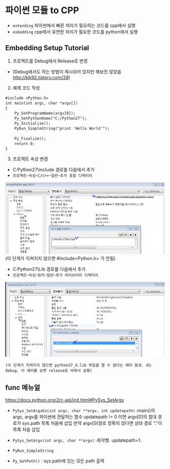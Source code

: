 # 파이썬 모듈 to CPP
- `extending` 파이썬에서 빠른 처리가 필요하는 코드를  cpp에서 실행
- `exbedding` cpp에서 유연한 처리가 필요한 코드를 python에서 실행


## Embedding Setup Tutorial

1. 프로젝트를 Debug에서 Release로 변경
- (Debug에서도 하는 방법이 제시되어 있지만 해보진 않았음 http://kjk92.tistory.com/28)

2. 예제 코드 작성
```
#include <Python.h>
int main(int argc, char *argv[])
{
	Py_SetProgramName(argv[0]);
	Py_SetPythonHome("C:/Python27");
	Py_Initialize();
	PyRun_SimpleString("print 'Hello World'");

	Py_Finalize();
	return 0;
}
```

3. 프로젝트 속성 변경
- C:Python27\\include 경로를 다음에서 추가
- `프로젝트`-`속성`-`C/C++`-`일반`-`추가 포함 디렉터리`

![1](/assets/1.PNG)
(이 단계가 지켜지지 않으면 #include<Python.h> 가 안됨)
- C:Python27\\Lib 경로를 다음에서 추가
- `프로젝트`-`속성`-`링커`-`일반`-`추가 라이브러리 디렉터리`

![2](/assets/2.PNG)

	(이 단계가 지켜지지 않으면 python27_d.lib 파일을 열 수 없다는 에러 발생. d는 debug. 이 에러를 보면 release로 바꿔서 실행)

## func 메뉴얼
https://docs.python.org/2/c-api/init.html#PySys_SetArgv
- `PySys_SetArgvEx(int argc, char **argv, int updatepath)`
:main()의 argc, argv를 파이썬에 전달하는 함수
 updatepath != 0 이면 argv[0]의 절대 경로가 sys.path 목록 처음에 삽입
만약 argv[0]경로 정확치 않다면 상대 경로 "."이 목록 처음 삽입


- `PySys_SetArgv(int argc, char **argv)`
:축약형. updatepath=1.

- `PyRun_SimpleString`

- `Py_GetPath()`
: sys.path에 있는 모든 path 출력
